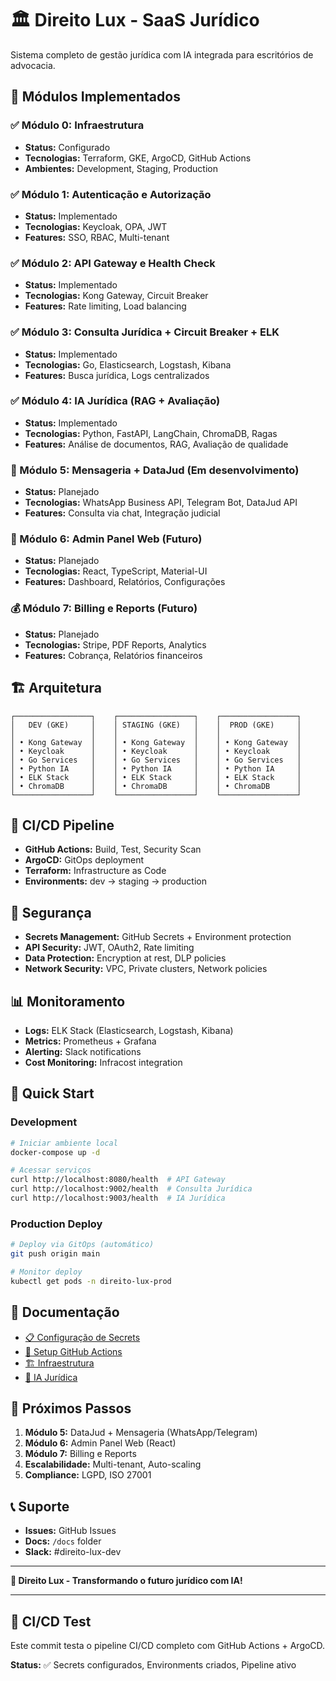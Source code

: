 # 🏛️ Direito Lux - SaaS Jurídico

Sistema completo de gestão jurídica com IA integrada para escritórios de advocacia.

## 🚀 Módulos Implementados

### ✅ Módulo 0: Infraestrutura
- **Status:** Configurado
- **Tecnologias:** Terraform, GKE, ArgoCD, GitHub Actions
- **Ambientes:** Development, Staging, Production

### ✅ Módulo 1: Autenticação e Autorização  
- **Status:** Implementado
- **Tecnologias:** Keycloak, OPA, JWT
- **Features:** SSO, RBAC, Multi-tenant

### ✅ Módulo 2: API Gateway e Health Check
- **Status:** Implementado
- **Tecnologias:** Kong Gateway, Circuit Breaker
- **Features:** Rate limiting, Load balancing

### ✅ Módulo 3: Consulta Jurídica + Circuit Breaker + ELK
- **Status:** Implementado
- **Tecnologias:** Go, Elasticsearch, Logstash, Kibana
- **Features:** Busca jurídica, Logs centralizados

### ✅ Módulo 4: IA Jurídica (RAG + Avaliação)
- **Status:** Implementado
- **Tecnologias:** Python, FastAPI, LangChain, ChromaDB, Ragas
- **Features:** Análise de documentos, RAG, Avaliação de qualidade

### 🔄 Módulo 5: Mensageria + DataJud (Em desenvolvimento)
- **Status:** Planejado
- **Tecnologias:** WhatsApp Business API, Telegram Bot, DataJud API
- **Features:** Consulta via chat, Integração judicial

### 📅 Módulo 6: Admin Panel Web (Futuro)
- **Status:** Planejado
- **Tecnologias:** React, TypeScript, Material-UI
- **Features:** Dashboard, Relatórios, Configurações

### 💰 Módulo 7: Billing e Reports (Futuro)
- **Status:** Planejado
- **Tecnologias:** Stripe, PDF Reports, Analytics
- **Features:** Cobrança, Relatórios financeiros

## 🏗️ Arquitetura

```
┌─────────────────┐    ┌─────────────────┐    ┌─────────────────┐
│   DEV (GKE)     │    │ STAGING (GKE)   │    │  PROD (GKE)     │
│                 │    │                 │    │                 │
│ • Kong Gateway  │    │ • Kong Gateway  │    │ • Kong Gateway  │
│ • Keycloak      │    │ • Keycloak      │    │ • Keycloak      │
│ • Go Services   │    │ • Go Services   │    │ • Go Services   │
│ • Python IA     │    │ • Python IA     │    │ • Python IA     │
│ • ELK Stack     │    │ • ELK Stack     │    │ • ELK Stack     │
│ • ChromaDB      │    │ • ChromaDB      │    │ • ChromaDB      │
└─────────────────┘    └─────────────────┘    └─────────────────┘
```

## 🔄 CI/CD Pipeline

- **GitHub Actions:** Build, Test, Security Scan
- **ArgoCD:** GitOps deployment
- **Terraform:** Infrastructure as Code
- **Environments:** dev → staging → production

## 🔐 Segurança

- **Secrets Management:** GitHub Secrets + Environment protection
- **API Security:** JWT, OAuth2, Rate limiting
- **Data Protection:** Encryption at rest, DLP policies
- **Network Security:** VPC, Private clusters, Network policies

## 📊 Monitoramento

- **Logs:** ELK Stack (Elasticsearch, Logstash, Kibana)
- **Metrics:** Prometheus + Grafana
- **Alerting:** Slack notifications
- **Cost Monitoring:** Infracost integration

## 🚀 Quick Start

### Development
```bash
# Iniciar ambiente local
docker-compose up -d

# Acessar serviços
curl http://localhost:8080/health  # API Gateway
curl http://localhost:9002/health  # Consulta Jurídica
curl http://localhost:9003/health  # IA Jurídica
```

### Production Deploy
```bash
# Deploy via GitOps (automático)
git push origin main

# Monitor deploy
kubectl get pods -n direito-lux-prod
```

## 📝 Documentação

- [📋 Configuração de Secrets](docs/ALL-SECRETS-GUIDE.md)
- [🔧 Setup GitHub Actions](docs/GITHUB-SECRETS-SETUP.md)
- [🏗️ Infraestrutura](infrastructure/README.md)
- [🤖 IA Jurídica](services/ia-juridica/README.md)

## 🎯 Próximos Passos

1. **Módulo 5:** DataJud + Mensageria (WhatsApp/Telegram)
2. **Módulo 6:** Admin Panel Web (React)
3. **Módulo 7:** Billing e Reports
4. **Escalabilidade:** Multi-tenant, Auto-scaling
5. **Compliance:** LGPD, ISO 27001

## 📞 Suporte

- **Issues:** GitHub Issues
- **Docs:** `/docs` folder
- **Slack:** #direito-lux-dev

---

**🎉 Direito Lux - Transformando o futuro jurídico com IA!**

---

## 🧪 CI/CD Test

Este commit testa o pipeline CI/CD completo com GitHub Actions + ArgoCD.

**Status:** ✅ Secrets configurados, Environments criados, Pipeline ativo